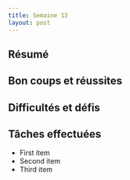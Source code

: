 ```yaml
---
title: Semaine 13
layout: post
---
```


## Résumé

## Bon coups et réussites

## Difficultés et défis

## Tâches effectuées
- First item
- Second item
- Third item
  
